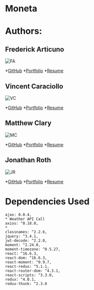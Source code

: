 # Moneta

# Authors:
## Frederick Articuno
![FA](https://avatars1.githubusercontent.com/u/44718784?s=100&v=4)

*[GitHub](https://github.com/fkarticuno)
*[Portfolio](https://fkarticuno.github.io/CodingPortfolio/)
*[Resume](https://fkarticuno.github.io/CodingPortfolio/Resume_DEC2019_std.pdf)
## Vincent Caraciollo
![VC](https://avatars3.githubusercontent.com/u/52013834?s=100&v=4)

*[GitHub](https://github.com/vin-cent321)
*[Portfolio](https://vin-cent321.github.io/Bootstrap-Portfolio/)
*[Resume](https://reactjs.org)
## Matthew Clary
![MC](https://avatars2.githubusercontent.com/u/52682135?s=100&v=4)

*[GitHub](https://github.com/clarymt)
*[Portfolio](https://clarymt.github.io/Bootstrap-Portfolio/)
*[Resume](https://reactjs.org)
## Jonathan Roth
![JR](https://avatars0.githubusercontent.com/u/32680255?s=100&v=4)

*[GitHub](https://github.com/brucegenerator)
*[Portfolio](https://brucegenerator.github.io/Responsive-Portfolio/)
*[Resume](https://reactjs.org)

# Dependencies Used
    ajax: 0.0.4,
    * Weather API Call
    axios: ^0.18.0,
    * 
    classnames: ^2.2.6,
    jquery: ^3.4.1,
    jwt-decode: ^2.2.0,
    moment: ^2.24.0,
    moment-timezone: ^0.5.27,
    react: ^16.6.3,
    react-dom: ^16.6.3,
    react-moment: ^0.9.7,
    react-redux: ^5.1.1,
    react-router-dom: ^4.3.1,
    react-scripts: ^3.3.0,
    redux: ^4.0.1,
    redux-thunk: ^2.3.0